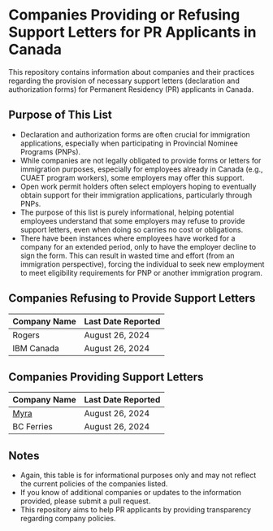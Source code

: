 # Companies Providing or Refusing Support Letters for PR Applicants in Canada

This repository contains information about companies and their practices regarding the provision of necessary support letters (declaration and authorization forms) for Permanent Residency (PR) applicants in Canada.

## Purpose of This List

- Declaration and authorization forms are often crucial for immigration applications, especially when participating in Provincial Nominee Programs (PNPs).
- While companies are not legally obligated to provide forms or letters for immigration purposes, especially for employees already in Canada (e.g., CUAET program workers), some employers may offer this support.
- Open work permit holders often select employers hoping to eventually obtain support for their immigration applications, particularly through PNPs.
- The purpose of this list is purely informational, helping potential employees understand that some employers may refuse to provide support letters, even when doing so carries no cost or obligations.
- There have been instances where employees have worked for a company for an extended period, only to have the employer decline to sign the form. This can result in wasted time and effort (from an immigration perspective), forcing the individual to seek new employment to meet eligibility requirements for PNP or another immigration program.

## Companies Refusing to Provide Support Letters

| **Company Name**          | **Last Date Reported**   |
|---------------------------|--------------------------|
| Rogers                | August 26, 2024            |
| IBM Canada            | August 26, 2024            |

## Companies Providing Support Letters

| **Company Name**              | **Last Date Reported**   |
|-------------------------------|--------------------------|
| [Myra](https://www.myra.com/) | August 26, 2024            |
| BC Ferries                    | August 26, 2024            |

## Notes

- Again, this table is for informational purposes only and may not reflect the current policies of the companies listed.
- If you know of additional companies or updates to the information provided, please submit a pull request.
- This repository aims to help PR applicants by providing transparency regarding company policies.
